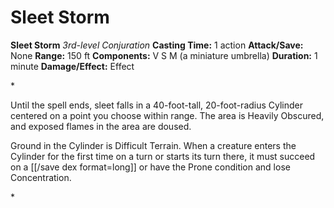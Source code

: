 # Sleet Storm

**Sleet Storm**
_3rd-level Conjuration_
**Casting Time:** 1 action
**Attack/Save:** None
**Range:** 150 ft
**Components:** V S M (a miniature umbrella)
**Duration:** 1 minute
**Damage/Effect:** Effect

*<p>Until the spell ends, sleet falls in a 40-foot-tall, 20-foot-radius Cylinder centered on a point you choose within range. The area is Heavily Obscured, and exposed flames in the area are doused.

Ground in the Cylinder is Difficult Terrain. When a creature enters the Cylinder for the first time on a turn or starts its turn there, it must succeed on a [[/save dex format=long]] or have the Prone condition and lose Concentration.</p>*